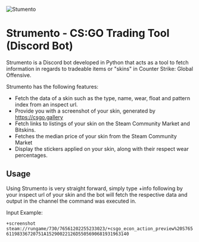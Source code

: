 ![Stumento](https://i.imgur.com/JF7lpmD.png)
# Strumento - CS:GO Trading Tool (Discord Bot)
Strumento is a Discord bot developed in Python that acts as a tool to fetch information in regards to tradeable items or "skins" in Counter Strike: Global Offensive.

Strumento has the following features:
* Fetch the data of a skin such as the type, name, wear, float and pattern index from an inspect url.
* Provide you with a screenshot of your skin, generated by https://csgo.gallery
* Fetch links to listings of your skin on the Steam Community Market and Bitskins.
* Fetches the median price of your skin from the Steam Community Market
* Display the stickers applied on your skin, along with their respect wear percentages.

## Usage
Using Strumento is very straight forward, simply type +info following by your inspect url of your skin and the bot will fetch the respective data and output in the channel the command was executed in. 

Input Example:

`+screenshot steam://rungame/730/76561202255233023/+csgo_econ_action_preview%20S76561198336720751A15290022126D5505690681931963140`


